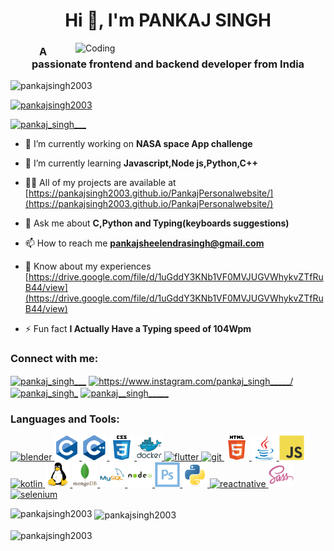 
<h1 align="center">Hi 👋, I'm PANKAJ SINGH</h1>
<img align="right" alt="Coding" width="400" src="https://tenor.com/view/gojo-satoru-jujutsu-kaisen-gif-19188408">
<h3 align="center">A passionate frontend and backend developer from India</h3>

<p align="left"> <img src="https://komarev.com/ghpvc/?username=pankajsingh2003&label=Profile%20views&color=0e75b6&style=flat" alt="pankajsingh2003" /> </p>

<p align="left"> <a href="https://github.com/ryo-ma/github-profile-trophy"><img src="https://github-profile-trophy.vercel.app/?username=pankajsingh2003" alt="pankajsingh2003" /></a> </p>

<p align="left"> <a href="https://twitter.com/pankaj_singh___" target="blank"><img src="https://img.shields.io/twitter/follow/pankaj_singh___?logo=twitter&style=for-the-badge" alt="pankaj_singh___" /></a> </p>

- 🔭 I’m currently working on **NASA space App challenge**

- 🌱 I’m currently learning **Javascript,Node js,Python,C++**

- 👨‍💻 All of my projects are available at [https://pankajsingh2003.github.io/PankajPersonalwebsite/](https://pankajsingh2003.github.io/PankajPersonalwebsite/)

- 💬 Ask me about **C,Python and Typing(keyboards suggestions)**

- 📫 How to reach me **pankajsheelendrasingh@gmail.com**

- 📄 Know about my experiences [https://drive.google.com/file/d/1uGddY3KNb1VF0MVJUGVWhykvZTfRuB44/view](https://drive.google.com/file/d/1uGddY3KNb1VF0MVJUGVWhykvZTfRuB44/view)

- ⚡ Fun fact **I Actually Have a Typing speed of 104Wpm**

<h3 align="left">Connect with me:</h3>
<p align="left">
<a href="https://twitter.com/pankaj_singh___" target="blank"><img align="center" src="https://raw.githubusercontent.com/rahuldkjain/github-profile-readme-generator/master/src/images/icons/Social/twitter.svg" alt="pankaj_singh___" height="30" width="40" /></a>
<a href="https://instagram.com/https://www.instagram.com/pankaj_singh_____/" target="blank"><img align="center" src="https://raw.githubusercontent.com/rahuldkjain/github-profile-readme-generator/master/src/images/icons/Social/instagram.svg" alt="https://www.instagram.com/pankaj_singh_____/" height="30" width="40" /></a>
<a href="https://codeforces.com/profile/pankaj_singh_" target="blank"><img align="center" src="https://raw.githubusercontent.com/rahuldkjain/github-profile-readme-generator/master/src/images/icons/Social/codeforces.svg" alt="pankaj_singh_" height="30" width="40" /></a>
<a href="https://www.leetcode.com/pankaj__singh_____" target="blank"><img align="center" src="https://raw.githubusercontent.com/rahuldkjain/github-profile-readme-generator/master/src/images/icons/Social/leet-code.svg" alt="pankaj__singh_____" height="30" width="40" /></a>
</p>

<h3 align="left">Languages and Tools:</h3>
<p align="left"> <a href="https://www.blender.org/" target="_blank" rel="noreferrer"> <img src="https://download.blender.org/branding/community/blender_community_badge_white.svg" alt="blender" width="40" height="40"/> </a> <a href="https://www.cprogramming.com/" target="_blank" rel="noreferrer"> <img src="https://raw.githubusercontent.com/devicons/devicon/master/icons/c/c-original.svg" alt="c" width="40" height="40"/> </a> <a href="https://www.w3schools.com/cpp/" target="_blank" rel="noreferrer"> <img src="https://raw.githubusercontent.com/devicons/devicon/master/icons/cplusplus/cplusplus-original.svg" alt="cplusplus" width="40" height="40"/> </a> <a href="https://www.w3schools.com/css/" target="_blank" rel="noreferrer"> <img src="https://raw.githubusercontent.com/devicons/devicon/master/icons/css3/css3-original-wordmark.svg" alt="css3" width="40" height="40"/> </a> <a href="https://www.docker.com/" target="_blank" rel="noreferrer"> <img src="https://raw.githubusercontent.com/devicons/devicon/master/icons/docker/docker-original-wordmark.svg" alt="docker" width="40" height="40"/> </a> <a href="https://flutter.dev" target="_blank" rel="noreferrer"> <img src="https://www.vectorlogo.zone/logos/flutterio/flutterio-icon.svg" alt="flutter" width="40" height="40"/> </a> <a href="https://git-scm.com/" target="_blank" rel="noreferrer"> <img src="https://www.vectorlogo.zone/logos/git-scm/git-scm-icon.svg" alt="git" width="40" height="40"/> </a> <a href="https://www.w3.org/html/" target="_blank" rel="noreferrer"> <img src="https://raw.githubusercontent.com/devicons/devicon/master/icons/html5/html5-original-wordmark.svg" alt="html5" width="40" height="40"/> </a> <a href="https://www.java.com" target="_blank" rel="noreferrer"> <img src="https://raw.githubusercontent.com/devicons/devicon/master/icons/java/java-original.svg" alt="java" width="40" height="40"/> </a> <a href="https://developer.mozilla.org/en-US/docs/Web/JavaScript" target="_blank" rel="noreferrer"> <img src="https://raw.githubusercontent.com/devicons/devicon/master/icons/javascript/javascript-original.svg" alt="javascript" width="40" height="40"/> </a> <a href="https://kotlinlang.org" target="_blank" rel="noreferrer"> <img src="https://www.vectorlogo.zone/logos/kotlinlang/kotlinlang-icon.svg" alt="kotlin" width="40" height="40"/> </a> <a href="https://www.linux.org/" target="_blank" rel="noreferrer"> <img src="https://raw.githubusercontent.com/devicons/devicon/master/icons/linux/linux-original.svg" alt="linux" width="40" height="40"/> </a> <a href="https://www.mongodb.com/" target="_blank" rel="noreferrer"> <img src="https://raw.githubusercontent.com/devicons/devicon/master/icons/mongodb/mongodb-original-wordmark.svg" alt="mongodb" width="40" height="40"/> </a> <a href="https://www.mysql.com/" target="_blank" rel="noreferrer"> <img src="https://raw.githubusercontent.com/devicons/devicon/master/icons/mysql/mysql-original-wordmark.svg" alt="mysql" width="40" height="40"/> </a> <a href="https://nodejs.org" target="_blank" rel="noreferrer"> <img src="https://raw.githubusercontent.com/devicons/devicon/master/icons/nodejs/nodejs-original-wordmark.svg" alt="nodejs" width="40" height="40"/> </a> <a href="https://www.photoshop.com/en" target="_blank" rel="noreferrer"> <img src="https://raw.githubusercontent.com/devicons/devicon/master/icons/photoshop/photoshop-line.svg" alt="photoshop" width="40" height="40"/> </a> <a href="https://www.python.org" target="_blank" rel="noreferrer"> <img src="https://raw.githubusercontent.com/devicons/devicon/master/icons/python/python-original.svg" alt="python" width="40" height="40"/> </a> <a href="https://reactnative.dev/" target="_blank" rel="noreferrer"> <img src="https://reactnative.dev/img/header_logo.svg" alt="reactnative" width="40" height="40"/> </a> <a href="https://sass-lang.com" target="_blank" rel="noreferrer"> <img src="https://raw.githubusercontent.com/devicons/devicon/master/icons/sass/sass-original.svg" alt="sass" width="40" height="40"/> </a> <a href="https://www.selenium.dev" target="_blank" rel="noreferrer"> <img src="https://raw.githubusercontent.com/detain/svg-logos/780f25886640cef088af994181646db2f6b1a3f8/svg/selenium-logo.svg" alt="selenium" width="40" height="40"/> </a> </p>

<p><img align="left" src="https://github-readme-stats.vercel.app/api/top-langs?username=pankajsingh2003&show_icons=true&locale=en&layout=compact" alt="pankajsingh2003" /></p>

<p>&nbsp;<img align="center" src="https://github-readme-stats.vercel.app/api?username=pankajsingh2003&show_icons=true&locale=en" alt="pankajsingh2003" /></p>

<p><img align="center" src="https://github-readme-streak-stats.herokuapp.com/?user=pankajsingh2003&" alt="pankajsingh2003" /></p>
